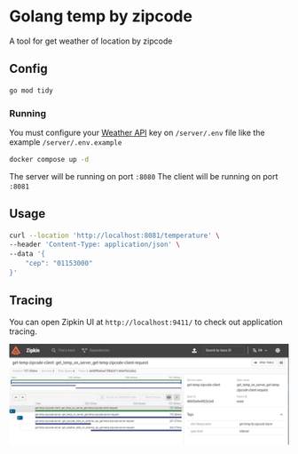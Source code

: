# Golang temp by zipcode

A tool for get weather of location by zipcode

## Config

```bash
go mod tidy
```

### Running

You must configure your [Weather API](https://weatherapi.com/) key on `/server/.env` file like the example `/server/.env.example`

```bash
docker compose up -d
```

The server will be running on port `:8080`
The client will be running on port `:8081`

## Usage

```bash
curl --location 'http://localhost:8081/temperature' \
--header 'Content-Type: application/json' \
--data '{
    "cep": "01153000"
}'
```

## Tracing
You can open Zipkin UI at `http://localhost:9411/` to check out application tracing.

![zipkin](assets/zipkin.png)


